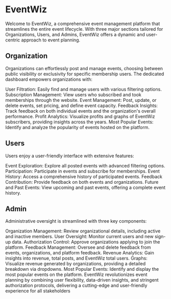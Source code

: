 # EventWiz

Welcome to EventWiz, a comprehensive event management platform that streamlines the entire event lifecycle. With three major sections tailored for Organizations, Users, and Admins, EventWiz offers a dynamic and user-centric approach to event planning.

## Organization

Organizations can effortlessly post and manage events, choosing between public visibility or exclusivity for specific membership users. The dedicated dashboard empowers organizations with:

User Filtration: Easily find and manage users with various filtering options.
Subscription Management: View users who subscribed and took memberships through the website.
Event Management: Post, update, or delete events, set pricing, and define event capacity.
Feedback Insights: Track feedback on both individual events and the organization's overall performance.
Profit Analytics: Visualize profits and graphs of EventWiz subscribers, providing insights across the years.
Most Popular Events: Identify and analyze the popularity of events hosted on the platform.


## Users

Users enjoy a user-friendly interface with extensive features:

Event Exploration: Explore all posted events with advanced filtering options.
Participation: Participate in events and subscribe for memberships.
Event History: Access a comprehensive history of participated events.
Feedback Contribution: Provide feedback on both events and organizations.
Future and Past Events: View upcoming and past events, offering a complete event history.


## Admin
Administrative oversight is streamlined with three key components:

Organization Management: Review organizational details, including active and inactive members.
User Oversight: Monitor current users and new sign-up data.
Authorization Control: Approve organizations applying to join the platform.
Feedback Management: Oversee and delete feedback from events, organizations, and platform feedback.
Revenue Analytics: Gain insights into revenue, total posts, and EventWiz total users.
Graphs: Visualize revenue generated by organizations, providing a detailed breakdown via dropdowns.
Most Popular Events: Identify and display the most popular events on the platform.
EventWiz revolutionizes event planning by combining user flexibility, data-driven insights, and stringent authorization protocols, delivering a cutting-edge and user-friendly experience for all stakeholders
